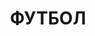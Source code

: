 ---
title: "ФУТБОЛ"
description: "TOП прогнозы от Bet-bro.com.ua"

draft: false
bg_image: "/images/bg-1.png"
bg_size: "contain"
bg_repeat: "no-repeat"
---
